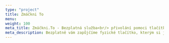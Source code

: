 ```yaml
---
type: "project"
title: Zmáčkni To
menu:
weight: 100
meta_title: Zmáčkni.To - Bezplatná služba<br/> přivolání pomoci tlačítkem od HARDWARIO
meta_description: Bezplatně vám zapůjčíme fyzické tlačítko, kterým si jeho uživatel může kdykoliv přivolat pomoc. Tlačítko je bezdrátové, je napájeno z&nbsp;baterií, nepotřebuje vaše připojení k&nbsp;internetu a&nbsp;díky tomu se snadno používá a přenáší. Stisknutím tlačítka se odešle přednastavená zpráva na určená telefonní čísla.
---
```

